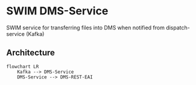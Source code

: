 # SWIM DMS-Service

SWIM service for transferring files into DMS when notified from dispatch-service (Kafka)

## Architecture

```mermaid
flowchart LR
    Kafka --> DMS-Service
    DMS-Service --> DMS-REST-EAI
```
